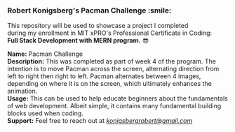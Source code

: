 <h3> Robert Konigsberg's Pacman Challenge :smile:</h3>

This repository will be used to showcase a project I completed  
during my enrollment in MIT xPRO's Professional Certificate in Coding:  
**Full Stack Development with MERN program.** :sunglasses:

**Name:** Pacman Challenge  
**Description:** This was completed as part of week 4 of the program. The intention is to move Pacman across the screen, alternating direction from left to right then right to left. Pacman alternates between 4 images, depending on where it is on the screen, which ultimately enhances the animation.  
**Usage:** This can be used to help educate beginners about the fundamentals of web development. Albeit simple, it contains many fundamental building blocks used when coding.  
**Support:** Feel free to reach out at *konigsbergrobert@gmail.com*   



